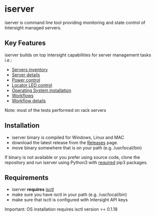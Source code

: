 # iserver

iserver is command line tool providing monitoring and state control of Intersight managed servers.

## Key Features

iserver builds on top Intersight capabilities for server management tasks i.e.:
- [Servers inventory](./doc/features/ServersInventory.md)
- [Server details](./doc/features/ServerDetails.md)
- [Power control](./doc/features/PowerControl.md)
- [Locator LED control](./doc/features/LedControl.md)
- [Operating System installation](./doc/features/OsInstall.md)
- [Workflows](./doc/features/Workflows.md)
- [Workflow details](./doc/features/WorkflowDetails.md)

Note: most of the tests performed on rack servers

## Installation

- iserver binary is compiled for Windows, Linux and MAC
- download the latest release from the [Releases](https://wwwin-github.cisco.com/emear-telcocloud/iserver/releases/latest) page.
- move binary somewhere that is on your path (e.g. /usr/local/bin)

If binary is not available or you prefer using source code, clone the repository and run iserver using Python3 with [required](requirements) pip3 packages.

## Requirements

- iserver **requires** [isctl](https://github.com/cgascoig/isctl)
- make sure you have isctl in your path (e.g. /usr/local/bin)
- make sure that isctl is configured with Intersight API keys

Important: OS installation requires isctl version >= 0.1.18
